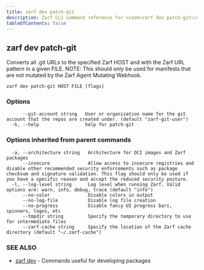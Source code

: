 ```yaml
---
title: zarf dev patch-git
description: Zarf CLI command reference for <code>zarf dev patch-git</code>.
tableOfContents: false
---
```


<!-- Page generated by Zarf; DO NOT EDIT -->

## zarf dev patch-git

Converts all .git URLs to the specified Zarf HOST and with the Zarf URL pattern in a given FILE.  NOTE:
This should only be used for manifests that are not mutated by the Zarf Agent Mutating Webhook.

```
zarf dev patch-git HOST FILE [flags]
```

### Options

```
      --git-account string   User or organization name for the git account that the repos are created under. (default "zarf-git-user")
  -h, --help                 help for patch-git
```

### Options inherited from parent commands

```
  -a, --architecture string   Architecture for OCI images and Zarf packages
      --insecure              Allow access to insecure registries and disable other recommended security enforcements such as package checksum and signature validation. This flag should only be used if you have a specific reason and accept the reduced security posture.
  -l, --log-level string      Log level when running Zarf. Valid options are: warn, info, debug, trace (default "info")
      --no-color              Disable colors in output
      --no-log-file           Disable log file creation
      --no-progress           Disable fancy UI progress bars, spinners, logos, etc
      --tmpdir string         Specify the temporary directory to use for intermediate files
      --zarf-cache string     Specify the location of the Zarf cache directory (default "~/.zarf-cache")
```

### SEE ALSO

* [zarf dev](/commands/zarf_dev/)	 - Commands useful for developing packages

